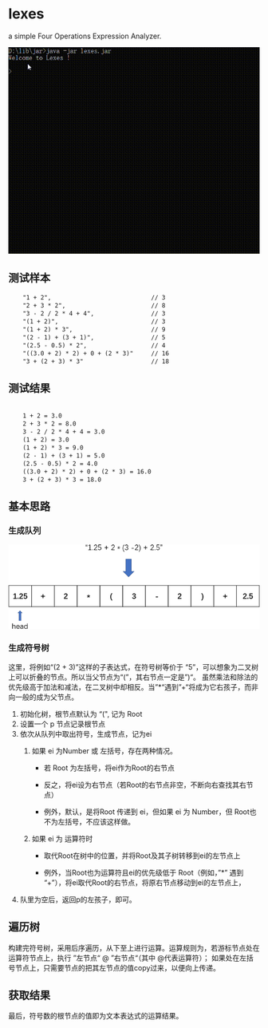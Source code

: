 # lexes

a simple Four Operations Expression Analyzer.


![](assets/2020-12-24-17-09-18.gif)

## 测试样本

```text
    "1 + 2",                            // 3
    "2 + 3 * 2",                        // 8
    "3 - 2 / 2 * 4 + 4",                // 3
    "(1 + 2)",                          // 3
    "(1 + 2) * 3",                      // 9
    "(2 - 1) + (3 + 1)",                // 5
    "(2.5 - 0.5) * 2",                  // 4
    "((3.0 + 2) * 2) + 0 + (2 * 3)"     // 16
    "3 + (2 + 3) * 3"                   // 18

```

## 测试结果

```text

    1 + 2 = 3.0
    2 + 3 * 2 = 8.0
    3 - 2 / 2 * 4 + 4 = 3.0
    (1 + 2) = 3.0
    (1 + 2) * 3 = 9.0
    (2 - 1) + (3 + 1) = 5.0
    (2.5 - 0.5) * 2 = 4.0
    ((3.0 + 2) * 2) + 0 + (2 * 3) = 16.0
    3 + (2 + 3) * 3 = 18.0

```

## 基本思路

### 生成队列

![生成队列](assets/created-symbols-queue.png)

### 生成符号树

这里，将例如“(2 + 3)”这样的子表达式，在符号树等价于 “5”，可以想象为二叉树上可以折叠的节点。所以当父节点为“(”，其右节点一定是”)“。
虽然乘法和除法的优先级高于加法和减法，在二叉树中却相反。当”*“遇到”+“将成为它右孩子，而非向一般的成为父节点。

1. 初始化树，根节点默认为 “(", 记为 Root
2. 设置一个 p 节点记录根节点
3. 依次从队列中取出符号，生成节点，记为ei
   1. 如果 ei 为Number 或 左括号，存在两种情况。

       - 若 Root 为左括号，将ei作为Root的右节点

      - 反之，将ei设为右节点（若Root的右节点非空，不断向右查找其右节点）
      
      - 例外，默认，是将Root 传递到 ei，但如果 ei 为 Number，但 Root也不为左括号，不应该这样做。

   2. 如果 ei 为 运算符时

      - 取代Root在树中的位置，并将Root及其子树转移到ei的左节点上

      - 例外，当Root也为运算符且ei的优先级低于 Root（例如，”*” 遇到 “+”），将ei取代Root的右节点，将原右节点移动到ei的左节点上，
4. 队里为空后，返回p的左孩子，即可。

## 遍历树

构建完符号树，采用后序遍历，从下至上进行运算。运算规则为，若游标节点处在运算符节点上，执行 ”左节点“ @ ”右节点“（其中 @代表运算符）；
如果处在左括号节点上，只需要节点的把其左节点的值copy过来，以便向上传递。

## 获取结果

最后，符号数的根节点的值即为文本表达式的运算结果。